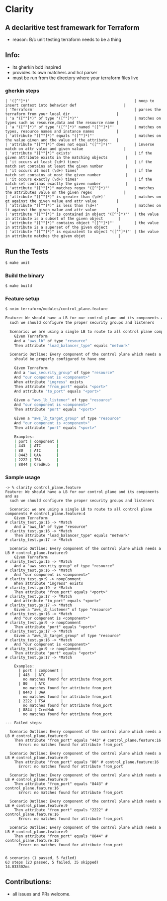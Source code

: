 # Clarity

## A declaritive test framewark for Terraform
- reason: B/c unit testing terraform needs to be a thing

## Info:
- its gherkin bdd inspired
- provides its own matchers and hcl parser
- must be run from the directory where your terraform files live

### gherkin steps
	| '([^"]*)'                                               | noop to insert context into behavior def                     |
	| 'Terraform'                                             | parses the terraform from your local dir                     |
	| 'a "([^"]*)" of type "([^"]*)"'                         | matches on types such as resource,data and the resource name |
	| 'a "([^"]*)" of type "([^"]*)" named "([^"]*)"'         | matches on types, resource names and instance names          |
	| 'attribute "([^"]*)" equals "([^"]*)"'                  | matches on the value given and the value of the attribute    |
	| 'attribute "([^"]*)" does not equal "([^"]*)"'          | inverse match on attr value and given value                  |
	| 'attribute "([^"]*)" exists'                            | if the given attribute exists in the matching objects        |
	| 'it occurs at least (\d+) times'                        | if the match set contains at least the given number          |
	| 'it occurs at most (\d+) times'                         | if the match set contains at most the given number           |
	| 'it occurs exactly (\d+) times'                         | if the match set continas exactly the given number           |
	| 'attribute "([^"]*)" matches regex "([^"]*)"'           | matches the attributes value on the given regex              |
	| 'attribute "([^"]*)" is greater than (\d+)'             | matches on gt against the given value and attr value         |
	| 'attribute "([^"]*)" is less than (\d+)'                | matches on lt against the given value and attr value         |
	| 'attribute "([^"]*)" is contained in object "([^"]*)"'  | the value in attribute is a subset of the given object       |
	| 'attribute "([^"]*)" contains object "([^"]*)"'         | the value in attribute is a superset of the given object     |
	| 'attribute "([^"]*)" is equivalent to object "([^"]*)"' | the value in attribute matches the given objet               |

## Run the Tests
```bash
$ make unit
```

### Build the binary
```bash
$ make build
```

### Feature setup
```bash
$ nvim terraform/modules/control_plane.feature

Feature: We should have a LB for our control plane and its components and as
  such we should configure the proper security groups and listeners

  Scenario: we are using a single LB to route to all control plane components
    Given Terraform
    And a "aws_lb" of type "resource"
    Then attribute "load_balancer_type" equals "network"

  Scenario Outline: Every component of the control plane which needs a LB
    should be properly configured to have one

    Given Terraform
    And a "aws_security_group" of type "resource"
    And "our component is <component>"
    When attribute "ingress" exists
    Then attribute "from_port" equals "<port>"
    And attribute "to_port" equals "<port>"

    Given a "aws_lb_listener" of type "resource"
    And "our component is <component>"
    Then attribute "port" equals "<port>"

    Given a "aws_lb_target_group" of type "resource"
    And "our component is <component>"
    Then attribute "port" equals "<port>"

    Examples:
    | port | component |
    | 443  | ATC       |
    | 80   | ATC       |
    | 8443 | UAA       |
    | 2222 | TSA       |
    | 8844 | CredHub   |
```

### Sample usage
```
-> % clarity control_plane.feature
Feature: We should have a LB for our control plane and its components and as
  such we should configure the proper security groups and listeners

  Scenario: we are using a single LB to route to all control plane components # control_plane.feature:4
    Given Terraform                                                           # clarity_test.go:15 -> *Match
    And a "aws_lb" of type "resource"                                         # clarity_test.go:16 -> *Match
    Then attribute "load_balancer_type" equals "network"                      # clarity_test.go:17 -> *Match

  Scenario Outline: Every component of the control plane which needs a LB # control_plane.feature:9
    Given Terraform                                                       # clarity_test.go:15 -> *Match
    And a "aws_security_group" of type "resource"                         # clarity_test.go:16 -> *Match
    And "our component is <component>"                                    # clarity_test.go:9 -> noopComment
    When attribute "ingress" exists                                       # clarity_test.go:19 -> *Match
    Then attribute "from_port" equals "<port>"                            # clarity_test.go:17 -> *Match
    And attribute "to_port" equals "<port>"                               # clarity_test.go:17 -> *Match
    Given a "aws_lb_listener" of type "resource"                          # clarity_test.go:16 -> *Match
    And "our component is <component>"                                    # clarity_test.go:9 -> noopComment
    Then attribute "port" equals "<port>"                                 # clarity_test.go:17 -> *Match
    Given a "aws_lb_target_group" of type "resource"                      # clarity_test.go:16 -> *Match
    And "our component is <component>"                                    # clarity_test.go:9 -> noopComment
    Then attribute "port" equals "<port>"                                 # clarity_test.go:17 -> *Match

    Examples:
      | port | component |
      | 443  | ATC       |
        no matches found for attribute from_port
      | 80   | ATC       |
        no matches found for attribute from_port
      | 8443 | UAA       |
        no matches found for attribute from_port
      | 2222 | TSA       |
        no matches found for attribute from_port
      | 8844 | CredHub   |
        no matches found for attribute from_port

--- Failed steps:

  Scenario Outline: Every component of the control plane which needs a LB # control_plane.feature:9
    Then attribute "from_port" equals "443" # control_plane.feature:16
      Error: no matches found for attribute from_port

  Scenario Outline: Every component of the control plane which needs a LB # control_plane.feature:9
    Then attribute "from_port" equals "80" # control_plane.feature:16
      Error: no matches found for attribute from_port

  Scenario Outline: Every component of the control plane which needs a LB # control_plane.feature:9
    Then attribute "from_port" equals "8443" # control_plane.feature:16
      Error: no matches found for attribute from_port

  Scenario Outline: Every component of the control plane which needs a LB # control_plane.feature:9
    Then attribute "from_port" equals "2222" # control_plane.feature:16
      Error: no matches found for attribute from_port

  Scenario Outline: Every component of the control plane which needs a LB # control_plane.feature:9
    Then attribute "from_port" equals "8844" # control_plane.feature:16
      Error: no matches found for attribute from_port


6 scenarios (1 passed, 5 failed)
63 steps (23 passed, 5 failed, 35 skipped)
14.033302ms
```

## Contributions:
- all issues and PRs welcome.
